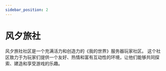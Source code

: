 ```yaml
---
sidebar_position: 2
---
```


# 风夕旅社


风夕旅社社区是一个充满活力和创造力的《我的世界》服务器玩家社区。
这个社区致力于为玩家们提供一个友好、热情和富有互动性的环境，让他们能够共同探索、建造和享受游戏的乐趣。

